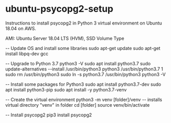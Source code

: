 # ubuntu-psycopg2-setup

Instructions to install psycopg2 in Python 3 virtual environment on Ubuntu 18.04 on AWS.

AMI: Ubuntu Server 18.04 LTS (HVM), SSD Volume Type

-- Update OS and install some libraries
sudo apt-get update
sudo apt-get install libpq-dev gcc

-- Upgrade to Python 3.7
python3 -V
sudo apt install python3.7
sudo update-alternatives --install /usr/bin/python3 python3 /usr/bin/python3.7 1
sudo rm /usr/bin/python3
sudo ln -s python3.7 /usr/bin/python3
python3 -V

-- Install some packages for Python3
sudo apt install python3.7-dev
sudo apt install python3-pip
sudo apt install -y python3.7-venv

-- Create the virtual environment
python3 -m venv [folder]/venv  -- installs virtual directory "venv" in folder
cd [folder]
source venv/bin/activate

-- Install psycopg2
pip3 install psycopg2

